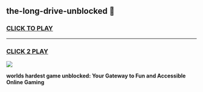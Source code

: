 
## the-long-drive-unblocked 👋
<h3>
<a href="https://premium.freeplayer.one?title=the-long-drive-unblocked&ref=14F">CLICK TO PLAY</a></h3>
<hr>

<h3>
<a href="https://premium.freeplayer.one?title=the-long-drive-unblocked&ref=14F">CLICK 2 PLAY</a>
  
</h3>

<a href="https://premium.freeplayer.one?title=the-long-drive-unblocked&ref=12F/"><img src="https://clearcache.store/games.png"></a>


**worlds hardest game unblocked: Your Gateway to Fun and Accessible Online Gaming**
